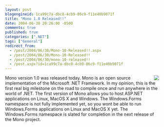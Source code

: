 ```yaml
---
layout: post
blogengineid: 1ca99c7a-dbc8-4cb9-86c9-f11e40b9071f
title: "Mono 1.0 Released!!"
date: 2004-06-30 20:26:00 -0500
comments: true
published: true
categories: [".NET"]
tags: ["General"]
redirect_from: 
  - /post/2004/06/30/Mono-10-Released!!.aspx
  - /post/2004/06/30/Mono-10-Released!!
  - /post/2004/06/30/mono-10-released!!
  - /post.aspx?id=1ca99c7a-dbc8-4cb9-86c9-f11e40b9071f
---
```


<a href='http://mono-project.com'><IMG src="/Blog/images/7/o_Mono-1.0-released.gif" border='0' align='right'></a>Mono version 1.0 was released today. Mono is an open source implementation of the Microsoft .NET Framework. In my opinion, this is the first real big milestone on the road to compile once and run anywhere in the world of .NET. The first version of Mono allows you to host ASP.NET applications on Linux, MacOS X and Windows. The Windows.Forms namespace is not fully implemented yet, so you wont be able to run Windows.Forms applications on Linux and MacOS X yet. The Windows.Forms namespace is slated for completion in the next release of the Mono project.

